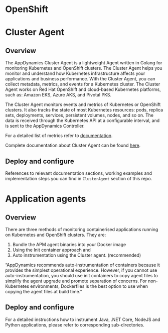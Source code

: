 # OpenShift

# Cluster Agent

## Overview

The AppDynamics Cluster Agent is a lightweight Agent written in Golang for monitoring Kubernetes and OpenShift clusters. The Cluster Agent helps you monitor and understand how Kubernetes infrastructure affects your applications and business performance. With the Cluster Agent, you can collect metadata, metrics, and events for a Kubernetes cluster. The Cluster Agent works on Red Hat OpenShift and cloud-based Kubernetes platforms, such as: Amazon EKS, Azure AKS, and Pivotal PKS.

The Cluster Agent monitors events and metrics of Kubernetes or OpenShift clusters. It also tracks the state of most Kubernetes resources: pods, replica sets, deployments, services, persistent volumes, nodes, and so on. The data is received through the Kubernetes API at a configurable interval, and is sent to the AppDynamics Controller.

For a detailed list of metrics refer to [documentation](https://docs.appdynamics.com/display/PRO45/Cluster+Metrics).

Complete documentation about Cluster Agent can be found [here](https://docs.appdynamics.com/display/PRO45/Monitoring+Kubernetes+with+the+Cluster+Agent).

## Deploy and configure

References to relevant documentation sections, working examples and implementation steps you can find in `ClusterAgent` section of this repo.

#  Application agents

## Overview

There are three methods of monitoring containerised applications running on Kubernetes and OpenShift clusters. They are: 
1. Bundle the APM agent binaries into your Docker image 
2. Using the Init container approach and 
3. Auto instrumentation using the Cluster agent. (recommended)

“AppDynamics recommends auto-instrumentation of containers because it provides the simplest operational experience. However, if you cannot use auto-instrumentation, you should use init containers to copy agent files to simplify the agent upgrade and promote separation of concerns. For non-Kubernetes environments, Dockerfiles is the best option to use when copying the agent files at build time.”

## Deploy and configure

For a detailed instructions how to instrument Java, .NET Core, NodeJS and Python applications, please refer to corresponding sub-directories.


